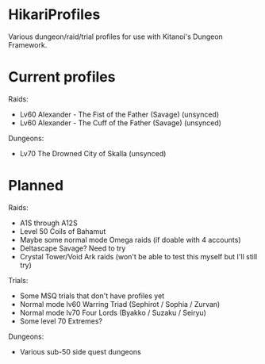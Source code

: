 # HikariProfiles

Various dungeon/raid/trial profiles for use with Kitanoi's Dungeon Framework.

# Current profiles

Raids:

- Lv60 Alexander - The Fist of the Father (Savage) (unsynced)
- Lv60 Alexander - The Cuff of the Father (Savage) (unsynced)

Dungeons:

- Lv70 The Drowned City of Skalla (unsynced)

# Planned

Raids:

- A1S through A12S
- Level 50 Coils of Bahamut
- Maybe some normal mode Omega raids (if doable with 4 accounts)
- Deltascape Savage? Need to try
- Crystal Tower/Void Ark raids (won't be able to test this myself but I'll still try)

Trials:

- Some MSQ trials that don't have profiles yet
- Normal mode lv60 Warring Triad (Sephirot / Sophia / Zurvan)
- Normal mode lv70 Four Lords (Byakko / Suzaku / Seiryu)
- Some level 70 Extremes?

Dungeons:

- Various sub-50 side quest dungeons
